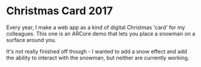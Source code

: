 # Christmas Card 2017

Every year, I make a web app as a kind of digital Christmas 'card' for my colleagues. This one is an ARCore demo that lets you place a snowman on a surface around you. 

It's not really finished off though - I wanted to add a snow effect and add the ability to interact with the snowman, but neither are currently working.
